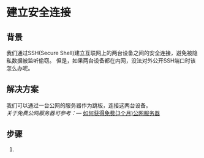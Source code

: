 # 建立安全连接
## 背景

我们通过SSH(Secure Shell)建立互联网上的两台设备之间的安全连接，避免被隐私数据被监听偷窃。
但是，如果两台设备都在内网，没法对外公开SSH端口时该怎么办呢。


## 解决方案
我们可以通过一台公网的服务器作为跳板，连接这两台设备。  
_关于免费公网服务器可参考：—_ [如何获得免费(3个月)公网服务器](https://cloud.google.com/free?hl=zh-cn)

## 步骤
1.
